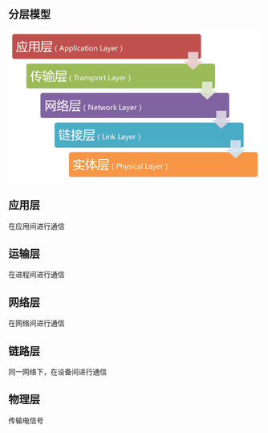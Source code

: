 ## 分层模型 ##
![avatar](./images/layer.png)
## 应用层 ##
在应用间进行通信
## 运输层 ##
在进程间进行通信
## 网络层 ##
在网络间进行通信
## 链路层 ##
同一网络下，在设备间进行通信
## 物理层 ##
传输电信号
